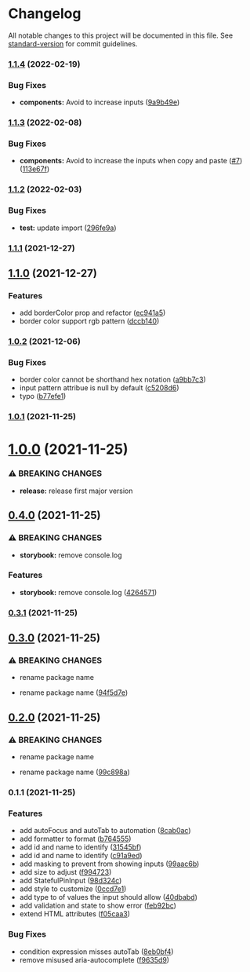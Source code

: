 # Changelog

All notable changes to this project will be documented in this file. See [standard-version](https://github.com/conventional-changelog/standard-version) for commit guidelines.

### [1.1.4](https://github.com/luffy84217/react-input-pin-code/compare/v1.1.3...v1.1.4) (2022-02-19)


### Bug Fixes

* **components:** Avoid to increase inputs ([9a9b49e](https://github.com/luffy84217/react-input-pin-code/commit/9a9b49e85210a10a32ef014a974633f66dcafd12))

### [1.1.3](https://github.com/luffy84217/react-input-pin-code/compare/v1.1.2...v1.1.3) (2022-02-08)


### Bug Fixes

* **components:** Avoid to increase the inputs when copy and paste ([#7](https://github.com/luffy84217/react-input-pin-code/issues/7)) ([113e67f](https://github.com/luffy84217/react-input-pin-code/commit/113e67fb3bb4c9921c4f89d5d7ce9c68bcf6918a))

### [1.1.2](https://github.com/luffy84217/react-input-pin-code/compare/v1.1.1...v1.1.2) (2022-02-03)


### Bug Fixes

* **test:** update import ([296fe9a](https://github.com/luffy84217/react-input-pin-code/commit/296fe9a6ba0ef1a4490a763d2898acb2dfb92dd5))

### [1.1.1](https://github.com/luffy84217/react-input-pin-code/compare/v1.1.0...v1.1.1) (2021-12-27)

## [1.1.0](https://github.com/luffy84217/react-input-pin-code/compare/v1.0.2...v1.1.0) (2021-12-27)


### Features

* add borderColor prop and refactor ([ec941a5](https://github.com/luffy84217/react-input-pin-code/commit/ec941a5517ec6b390cb2f625f5f746bef9a18f5f))
* border color support rgb pattern ([dccb140](https://github.com/luffy84217/react-input-pin-code/commit/dccb140dc329478db624fa6c41cd24acc3559526))

### [1.0.2](https://github.com/luffy84217/react-input-pin-code/compare/v1.0.1...v1.0.2) (2021-12-06)


### Bug Fixes

* border color cannot be shorthand hex notation ([a9bb7c3](https://github.com/luffy84217/react-input-pin-code/commit/a9bb7c383f5de6087dc4b661139484433d71b7c6))
* input pattern attribue is null by default ([c5208d6](https://github.com/luffy84217/react-input-pin-code/commit/c5208d6b497cea27068a8f1281b882d8a8789fbe))
* typo ([b77efe1](https://github.com/luffy84217/react-input-pin-code/commit/b77efe155551ea5ca37495c5769ef43b9bdec560))

### [1.0.1](https://github.com/luffy84217/react-input-pin-code/compare/v1.0.0...v1.0.1) (2021-11-25)

# [1.0.0](https://github.com/luffy84217/react-pin-input/compare/v0.4.0...v1.0.0) (2021-11-25)


### ⚠ BREAKING CHANGES

* **release:** release first major version

## [0.4.0](https://github.com/luffy84217/react-pin-input/compare/v0.3.1...v0.4.0) (2021-11-25)


### ⚠ BREAKING CHANGES

* **storybook:** remove console.log

### Features

* **storybook:** remove console.log ([4264571](https://github.com/luffy84217/react-pin-input/commit/4264571a516ad12e40d51bcad608c51e22fe5487))

### [0.3.1](https://github.com/luffy84217/react-pin-input/compare/v0.3.0...v0.3.1) (2021-11-25)

## [0.3.0](https://github.com/luffy84217/react-input-pin-code/compare/v0.2.0...v0.3.0) (2021-11-25)


### ⚠ BREAKING CHANGES

* rename package name

* rename package name ([94f5d7e](https://github.com/luffy84217/react-input-pin-code/commit/94f5d7ed3d0d486f08c62272707e51e7db9acbd8))

## [0.2.0](https://github.com/luffy84217/react-input-pin-code/compare/v0.1.1...v0.2.0) (2021-11-25)


### ⚠ BREAKING CHANGES

* rename package name

* rename package name ([99c898a](https://github.com/luffy84217/react-input-pin-code/commit/99c898a0be6df73d3288f4a8a56ebfd166efe675))

### 0.1.1 (2021-11-25)


### Features

* add autoFocus and autoTab to automation ([8cab0ac](https://github.com/luffy84217/react-input-pin-code/commit/8cab0ac59722d0a78be2caaeb2983dd7fe0b2102))
* add formatter to format ([b764555](https://github.com/luffy84217/react-input-pin-code/commit/b76455591f012843dd0e3f4a734b8f52303fda7f))
* add id and name to identify ([31545bf](https://github.com/luffy84217/react-input-pin-code/commit/31545bf372134bd8d559bc17ad6b3f335bfa4bea))
* add id and name to identify ([c91a9ed](https://github.com/luffy84217/react-input-pin-code/commit/c91a9edbed8bcf2190048a70ef295ad3bc7a5d5f))
* add masking to prevent from showing inputs ([99aac6b](https://github.com/luffy84217/react-input-pin-code/commit/99aac6beeaade339d8e7c7bdf53d6f578897d174))
* add size to adjust ([f994723](https://github.com/luffy84217/react-input-pin-code/commit/f99472312e1c94d34aa3dc58a1da8a2cf8d5dab6))
* add StatefulPinInput ([98d324c](https://github.com/luffy84217/react-input-pin-code/commit/98d324cc564b4f458fc4b22f1819fd3849268668))
* add style to customize ([0ccd7e1](https://github.com/luffy84217/react-input-pin-code/commit/0ccd7e1d0e8cb03c9028f5df28c4400ecb2c1d3c))
* add type to of values the input should allow ([40dbabd](https://github.com/luffy84217/react-input-pin-code/commit/40dbabd76aa0a4f94c903df6bc8c3f7e84043137))
* add validation and state to show error ([feb92bc](https://github.com/luffy84217/react-input-pin-code/commit/feb92bc2bad1905c8aaa2d37e892cf38b428eead))
* extend HTML attributes ([f05caa3](https://github.com/luffy84217/react-input-pin-code/commit/f05caa313c6838243d22d6a692032af319b21ab9))


### Bug Fixes

* condition expression misses autoTab ([8eb0bf4](https://github.com/luffy84217/react-input-pin-code/commit/8eb0bf428f13184d99767b2cbe879583e7531280))
* remove misused aria-autocomplete ([f9635d9](https://github.com/luffy84217/react-input-pin-code/commit/f9635d9c64f24fbebc3841b97e1c9df84646b1e6))
